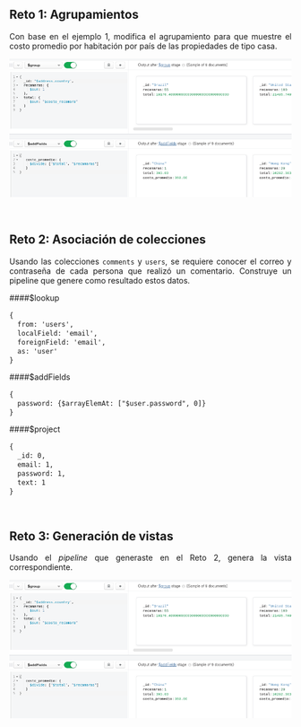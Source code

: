 ## Reto 1: Agrupamientos

<div style="text-align: justify;">

Con base en el ejemplo 1, modifica el agrupamiento para que muestre el costo promedio por habitación por país de las propiedades de tipo casa.

![1.1.1](img/1.1.1.png)

<br/>

## Reto 2: Asociación de colecciones

<div style="text-align: justify;">

Usando las colecciones `comments` y `users`, se requiere conocer el correo y contraseña de cada persona que realizó un comentario.
Construye un pipeline que genere como resultado estos datos.

####$lookup
```bjson
{
  from: 'users',
  localField: 'email',
  foreignField: 'email',
  as: 'user'
}
```
####$addFields
```bjson
{
  password: {$arrayElemAt: ["$user.password", 0]}
}
```
####$project
```bjson
{
  _id: 0,
  email: 1,
  password: 1,
  text: 1
}
```


<br/>

</div>
	
## Reto 3: Generación de vistas

<div style="text-align: justify;">

Usando el *pipeline* que generaste en el Reto 2, genera la vista correspondiente.

![1.1.1](img/1.1.1.png)

</div>
